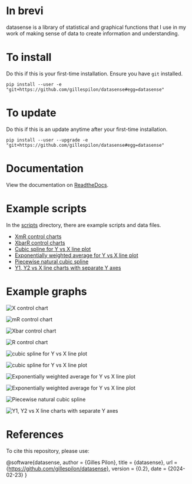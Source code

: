 # In brevi

datasense is a library of statistical and graphical functions that I use in my work of making sense of data to create information and understanding.

# To install #

Do this if this is your first-time installation. Ensure you have `git` installed.

```
pip install --user -e "git+https://github.com/gillespilon/datasense#egg=datasense"
```

# To update #

Do this if this is an update anytime after your first-time installation.

```
pip install --user --upgrade -e "git+https://github.com/gillespilon/datasense#egg=datasense"
```
# Documentation

View the documentation on [ReadtheDocs](https://datasense.readthedocs.io/en/latest/).

# Example scripts

In the [scripts](scripts/) directory, there are example scripts and data files.

- [XmR control charts](scripts/x_mr_control_charts.py)
- [XbarR control charts](scripts/xbar_r_control_charts.py)
- [Cubic spline for Y vs X line plot](scripts/cubic_spline.py)
- [Exponentially weighted average for Y vs X line plot](scripts/exponentially_weighted_average_example.py)
- [Piecewise natural cubic spline](scripts/scripts/piecewise_natural_cubic_spline.py)
- [Y1, Y2 vs X line charts with separate Y axes](scripts/plot_lineleft_lineright_x_y1_y2.py)

# Example graphs

![X control chart](scripts/x_mr_example_x.svg)

![mR control chart](scripts/x_mr_example_mr.svg)

![Xbar control chart](scripts/xbar_r_example_xbar.svg)

![R control chart](scripts/xbar_r_example_r.svg)

![cubic spline for Y vs X line plot](scripts/cubic_spline_datetime_float.svg)

![cubic spline for Y vs X line plot](scripts/cubic_spline_integer_float.svg)

![Exponentially weighted average for Y vs X line plot](scripts/exponentially_weighted_average_datetime_float.svg)

![Exponentially weighted average for Y vs X line plot](scripts/exponentially_weighted_average_integer_float.svg)

![Piecewise natural cubic spline](scripts/spline_piecewise_natural_cubic_spline_TARGET_FEATURE_30.svg)

![Y1, Y2 vs X line charts with separate Y axes](scripts/plot_lineleft_lineright_x_y1_y2.svg)

# References

To cite this repository, please use:

@software{datasense,
  author      = {Gilles Pilon},
  title       = {datasense},
  url         = {https://github.com/gillespilon/datasense},
  version     = {0.2},
  date        = {2024-02-23}
}
